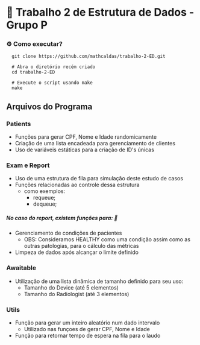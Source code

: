 # :briefcase: Trabalho 2 de Estrutura de Dados - Grupo P

### :gear: Como executar?
```shell
  git clone https://github.com/mathcaldas/trabalho-2-ED.git
  
  # Abra o diretório recém criado
  cd trabalho-2-ED
  
  # Execute o script usando make
  make
```
## Arquivos do Programa  

### Patients 

  * Funções para gerar CPF, Nome e Idade randomicamente 
  * Criação de uma lista encadeada para gerenciamento de clientes
  * Uso de variáveis estáticas para a criação de ID's únicas

### Exam e Report

  * Uso de uma estrutura de fila para simulação deste estudo de casos
  * Funções relacionadas ao controle dessa estrutura
    * como exemplos:
      * requeue;
      * dequeue;
        
##### No caso do report, existem funções para: 🤙

  * Gerenciamento de condições de pacientes
    * OBS: Consideramos HEALTHY como uma condição assim como as outras patologias, para o cálculo das métricas
  * Limpeza de dados após alcançar o limite definido
    

### Awaitable

  * Utilização de uma lista dinâmica de tamanho definido para seu uso:
    * Tamanho do Device (até 5 elementos) 
    * Tamanho do Radiologist (até 3 elementos)

### Utils

  * Função para gerar um inteiro aleatório num dado intervalo
    * Utilizado nas funçoes de gerar CPF, Nome e Idade
  * Função para retornar tempo de espera na fila para o laudo

##
